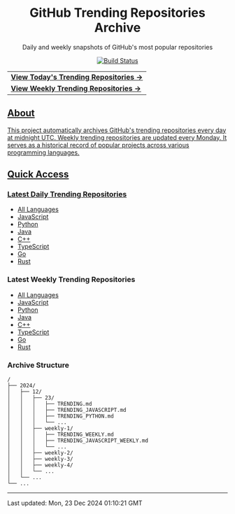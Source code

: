 <div align="center">
<h1>GitHub Trending Repositories Archive</h1>
<p>Daily and weekly snapshots of GitHub's most popular repositories</p>
<a href="https://github.com/saiki-mbs/github-trending-archive/actions">
<img src="https://github.com/saiki-mbs/github-trending-tracker/workflows/Update%20Trending%20Repositories/badge.svg" alt="Build Status">
</div>

<div align="center">
<table>
<tr>
  <td>
    <a href="./2024/12/23/TRENDING.md">
      <b>View Today's Trending Repositories →</b>
    </a>
  </td>
</tr>
<tr>
  <td>
    <a href="./2024/12/weekly-4/TRENDING_WEEKLY.md">
      <b>View Weekly Trending Repositories →</b>
    </a>
  </td>
</tr>
</table>
</div>

## About

This project automatically archives GitHub's trending repositories every day at midnight UTC. Weekly trending repositories are updated every Monday. It serves as a historical record of popular projects across various programming languages.

## Quick Access

### Latest Daily Trending Repositories

- [All Languages](./2024/12/23/TRENDING.md)
- [JavaScript](./2024/12/23/TRENDING_JAVASCRIPT.md)
- [Python](./2024/12/23/TRENDING_PYTHON.md)
- [Java](./2024/12/23/TRENDING_JAVA.md)
- [C++](./2024/12/23/TRENDING_CPP.md)
- [TypeScript](./2024/12/23/TRENDING_TYPESCRIPT.md)
- [Go](./2024/12/23/TRENDING_GO.md)
- [Rust](./2024/12/23/TRENDING_RUST.md)

### Latest Weekly Trending Repositories

- [All Languages](./2024/12/weekly-4/TRENDING_WEEKLY.md)
- [JavaScript](./2024/12/weekly-4/TRENDING_JAVASCRIPT_WEEKLY.md)
- [Python](./2024/12/weekly-4/TRENDING_PYTHON_WEEKLY.md)
- [Java](./2024/12/weekly-4/TRENDING_JAVA_WEEKLY.md)
- [C++](./2024/12/weekly-4/TRENDING_CPP_WEEKLY.md)
- [TypeScript](./2024/12/weekly-4/TRENDING_TYPESCRIPT_WEEKLY.md)
- [Go](./2024/12/weekly-4/TRENDING_GO_WEEKLY.md)
- [Rust](./2024/12/weekly-4/TRENDING_RUST_WEEKLY.md)

### Archive Structure

```
/
├── 2024/
│   ├── 12/
│   │   ├── 23/
│   │   │   ├── TRENDING.md
│   │   │   ├── TRENDING_JAVASCRIPT.md
│   │   │   ├── TRENDING_PYTHON.md
│   │   │   └── ...
│   │   ├── weekly-1/
│   │   │   ├── TRENDING_WEEKLY.md
│   │   │   ├── TRENDING_JAVASCRIPT_WEEKLY.md
│   │   │   └── ...
│   │   ├── weekly-2/
│   │   ├── weekly-3/
│   │   ├── weekly-4/
│   │   └── ...
│   └── ...
└── ...
```

---

Last updated: Mon, 23 Dec 2024 01:10:21 GMT
